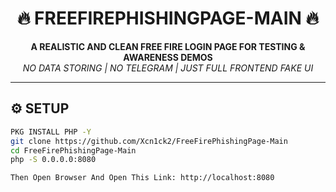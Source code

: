<h1 align="center">🔥 FREEFIREPHISHINGPAGE-MAIN 🔥</h1>

<p align="center">
  <b>A REALISTIC AND CLEAN FREE FIRE LOGIN PAGE FOR TESTING & AWARENESS DEMOS</b>  
  <br>
  <i>NO DATA STORING | NO TELEGRAM | JUST FULL FRONTEND FAKE UI</i>
</p>

---

## ⚙️ SETUP

```bash
PKG INSTALL PHP -Y
git clone https://github.com/Xcn1ck2/FreeFirePhishingPage-Main
cd FreeFirePhishingPage-Main
php -S 0.0.0.0:8080

Then Open Browser And Open This Link: http://localhost:8080

